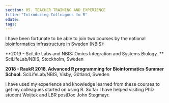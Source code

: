 ```yaml
---
section: 05. TEACHER TRAINING AND EXPERIENCE
title: "Introducing Colleagues to R"
edate: 
tags:
---
```


I have been fortunate to be able to join two courses by the national bioinformatics infrastructure in Sweden (NBIS):

**2019 - SciLife Labs and NBIS: Omics Integration and Systems Biology. ** SciLifeLab/NBIS, Stockholm, Sweden

**2018 - RaukR 2018. Advanced R programming for Bioinformatics Summer School.** SciLifeLab/NBIS, Visby, Götland, Sweden


I have used my experience and knowledge learned from these courses to get my colleagues started on using R. 
So far I have helped visiting PhD student Woijtek and LBR postDoc John Stegmayr. 